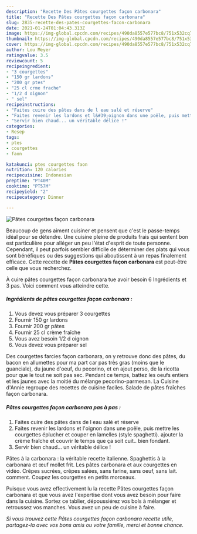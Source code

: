 ```yaml
---
description: "Recette Des Pâtes courgettes façon carbonara"
title: "Recette Des Pâtes courgettes façon carbonara"
slug: 2835-recette-des-pates-courgettes-facon-carbonara
date: 2021-01-24T01:04:43.313Z
image: https://img-global.cpcdn.com/recipes/490da8557e577bc8/751x532cq70/pates-courgettes-facon-carbonara-photo-principale-de-la-recette.jpg
thumbnail: https://img-global.cpcdn.com/recipes/490da8557e577bc8/751x532cq70/pates-courgettes-facon-carbonara-photo-principale-de-la-recette.jpg
cover: https://img-global.cpcdn.com/recipes/490da8557e577bc8/751x532cq70/pates-courgettes-facon-carbonara-photo-principale-de-la-recette.jpg
author: Lou Meyer
ratingvalue: 3.5
reviewcount: 5
recipeingredient:
- "3 courgettes"
- "150 gr lardons"
- "200 gr ptes"
- "25 cl crme frache"
- "1/2 d oignon"
- " sel"
recipeinstructions:
- "Faites cuire des pâtes dans de l eau salé et réserve"
- "Faites revenir les lardons et l&#39;oignon dans une poêle, puis mettre les courgettes éplucher et couper en lamelles (style spaghetti). ajouter la crème fraîche et couvrir le temps que ça soit cuit.. bien fondant."
- "Servir bien chaud... un véritable délice !"
categories:
- Resep
tags:
- ptes
- courgettes
- faon

katakunci: ptes courgettes faon 
nutrition: 120 calories
recipecuisine: Indonesian
preptime: "PT40M"
cooktime: "PT57M"
recipeyield: "2"
recipecategory: Dinner

---
```



![Pâtes courgettes façon carbonara](https://img-global.cpcdn.com/recipes/490da8557e577bc8/751x532cq70/pates-courgettes-facon-carbonara-photo-principale-de-la-recette.jpg)

Beaucoup de gens aiment cuisiner et pensent que c'est le passe-temps idéal pour se détendre. Une cuisine pleine de produits frais qui sentent bon est particulière pour alléger un peu l'état d'esprit de toute personne. Cependant, il peut parfois sembler difficile de déterminer des plats qui vous sont bénéfiques ou des suggestions qui aboutissent à un repas finalement efficace. Cette recette de <strong> Pâtes courgettes façon carbonara </strong> est peut-être celle que vous recherchez.

<!--inarticleads1-->

À cuire pâtes courgettes façon carbonara tue avoir besoin 6 Ingrédients et 3 pas. Voici comment vous atteindre cette.

##### Ingrédients de pâtes courgettes façon carbonara :

1. Vous devez vous préparer 3 courgettes
1. Fournir 150 gr lardons
1. Fournir 200 gr pâtes
1. Fournir 25 cl crème fraîche
1. Vous avez besoin 1/2 d oignon
1. Vous devez vous préparer  sel


Des courgettes farcies façon carbonara, on y retrouve donc des pâtes, du bacon en allumettes pour ma part car pas très gras (moins que le guanciale), du jaune d&#39;oeuf, du pecorino, et en ajout perso, de la ricotta pour que le tout ne soit pas sec. Pendant ce temps, battez les oeufs entiers et les jaunes avec la moitié du mélange pecorino-parmesan. La Cuisine d&#39;Annie regroupe des recettes de cuisine faciles. Salade de pâtes fraîches façon carbonara. 

<!--inarticleads2-->

##### Pâtes courgettes façon carbonara pas à pas :

1. Faites cuire des pâtes dans de l eau salé et réserve
1. Faites revenir les lardons et l&#39;oignon dans une poêle, puis mettre les courgettes éplucher et couper en lamelles (style spaghetti). ajouter la crème fraîche et couvrir le temps que ça soit cuit.. bien fondant.
1. Servir bien chaud... un véritable délice !


Pâtes à la carbonara : la véritable recette italienne. Spaghettis à la carbonara et œuf mollet frit. Les pâtes carbonara et aux courgettes en vidéo. Crêpes sucrées, crêpes salées, sans farine, sans oeuf, sans lait. comment. Coupez les courgettes en petits morceaux. 

<!--inarticleads1-->

<p>
Puisque vous avez effectivement lu la recette Pâtes courgettes façon carbonara et que vous avez l'expertise dont vous avez besoin pour faire dans la cuisine. Sortez ce tablier, dépoussiérez vos bols à mélanger et retroussez vos manches. Vous avez un peu de cuisine à faire.
</p>

<p>
<i>Si vous trouvez cette Pâtes courgettes façon carbonara recette utile, partagez-la avec vos bons amis ou votre famille, merci et bonne chance.</i>
</p>

